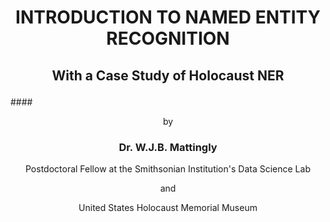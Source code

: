 # <p align="center">INTRODUCTION TO NAMED ENTITY RECOGNITION</p>
## <p align="center">With a Case Study of Holocaust NER</p>
####<p align="center">by</p>
### <p align="center">Dr. W.J.B. Mattingly</p>
<p align="center">Postdoctoral Fellow at the Smithsonian Institution's Data Science Lab</p>
<p align="center">and</p>
<p align="center">United States Holocaust Memorial Museum</p>
